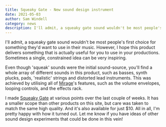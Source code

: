 ```yaml
---
title: Squeaky Gate - New sound design instrument
date: 2021-05-03
author: Sam Windell
category: news
description: I'll admit, a squeaky gate sound wouldn't be most people's first choice for something they'd want to use in their music.
---
```

I'll admit, a squeaky gate sound wouldn't be most people's first choice for something they'd want to use in their music. However, I hope this product delivers something that is actually useful for you to use in your productions. Sometimes a single, constrained idea can be very inspiring.

Even though 'squeak' sounds were the initial sound-source, you'll find a whole array of different sounds in this product, such as basses, synth plucks, pads, 'realistic' strings and distorted lead instruments. This was achieved by utilising all of [Mirage](https://frozenplain.com/mirage/)'s features, such as the volume envelopes, looping controls, and the effects rack.

I made [Squeaky Gate](https://frozenplain.com/product/squeaky-gate/) at various points over the last couple of weeks. It has a smaller scope than other products on this site, but care was taken to match the same high quality. And it's also available for just $10. All in all, I'm pretty happy with how it turned out. Let me know if you have ideas of other sound design experiments that could be done in this vein!
